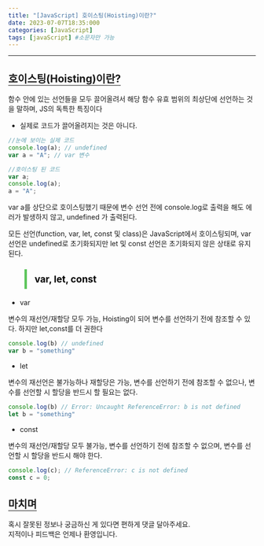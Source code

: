 ```yaml
---
title: "[JavaScript] 호이스팅(Hoisting)이란?"
date: 2023-07-07T18:35:000
categories: [JavaScript]
tags: [javaScript] #소문자만 가능
---
```


<style type="text/css">
    .center{
        text-align:center;
        font-size:1.5rem;
    }
    blockquote{
        font-size:1.2rem;
    }
    blockquote>h3{
        margin:0;
    }
</style>

---

## <b style="border-bottom:2px solid gray" class="h2">호이스팅(Hoisting)이란?</b>

함수 안에 있는 선언들을 모두 끌어올려서 해당 함수 유효 범위의 최상단에 선언하는 것을 말하며, JS의 독특한 특징이다

- 실제로 코드가 끌어올려지는 것은 아니다.

```js
//눈에 보이는 실제 코드
console.log(a); // undefined
var a = "A"; // var 변수 
```

```js
//호이스팅 된 코드
var a; 
console.log(a);
a = "A";
```

var a를 상단으로 호이스팅했기 때문에 변수 선언 전에 console.log로 출력을 해도 에러가 발생하지 않고, undefined 가 출력된다.

모든 선언(function, var, let, const 및 class)은 JavaScript에서 호이스팅되며, var 선언은 undefined로 초기화되지만 let 및 const 선언은 초기화되지 않은 상태로 유지된다.

<h3><blockquote style="color:black; padding: 0.5rem 1rem; border-left: 5px solid #5cc55b;">var, let, const</blockquote></h3>

- var

변수의 재선언/재할당 모두 가능, Hoisting이 되어 변수를 선언하기 전에 참조할 수 있다. 하지만 let,const를 더 권한다

```js
console.log(b) // undefined
var b = "something"
```

- let

변수의 재선언은 불가능하나 재할당은 가능, 변수를 선언하기 전에 참조할 수 없으나, 변수를 선언할 시 할당을 반드시 할 필요는 없다.

```js
console.log(b) // Error: Uncaught ReferenceError: b is not defined
let b = "something"
```

- const

변수의 재선언/재할당 모두 불가능, 변수를 선언하기 전에 참조할 수 없으며, 변수를 선언할 시 할당을 반드시 해야 한다.

```js
console.log(c); // ReferenceError: c is not defined
const c = 0;
```

## <b style="border-bottom:2px solid gray"><b>마치며</b></b>

<P>혹시 잘못된 정보나 궁금하신 게 있다면 편하게 댓글 달아주세요.<br/>
지적이나 피드백은 언제나 환영입니다.</p>

